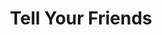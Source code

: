 ---
title: Tell Your Friends
slug: tell-your-friends
artist: Weeknd
youtube: j1ngEIxopUU
position: 20
---